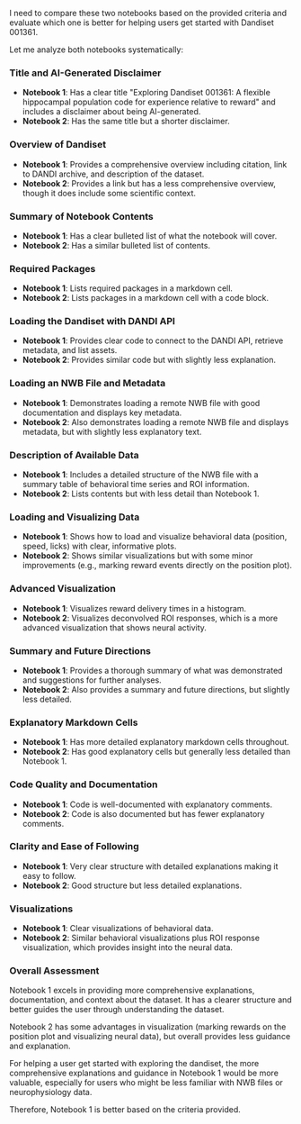 I need to compare these two notebooks based on the provided criteria and evaluate which one is better for helping users get started with Dandiset 001361.

Let me analyze both notebooks systematically:

### Title and AI-Generated Disclaimer
- **Notebook 1**: Has a clear title "Exploring Dandiset 001361: A flexible hippocampal population code for experience relative to reward" and includes a disclaimer about being AI-generated.
- **Notebook 2**: Has the same title but a shorter disclaimer.

### Overview of Dandiset
- **Notebook 1**: Provides a comprehensive overview including citation, link to DANDI archive, and description of the dataset.
- **Notebook 2**: Provides a link but has a less comprehensive overview, though it does include some scientific context.

### Summary of Notebook Contents
- **Notebook 1**: Has a clear bulleted list of what the notebook will cover.
- **Notebook 2**: Has a similar bulleted list of contents.

### Required Packages
- **Notebook 1**: Lists required packages in a markdown cell.
- **Notebook 2**: Lists packages in a markdown cell with a code block.

### Loading the Dandiset with DANDI API
- **Notebook 1**: Provides clear code to connect to the DANDI API, retrieve metadata, and list assets.
- **Notebook 2**: Provides similar code but with slightly less explanation.

### Loading an NWB File and Metadata
- **Notebook 1**: Demonstrates loading a remote NWB file with good documentation and displays key metadata.
- **Notebook 2**: Also demonstrates loading a remote NWB file and displays metadata, but with slightly less explanatory text.

### Description of Available Data
- **Notebook 1**: Includes a detailed structure of the NWB file with a summary table of behavioral time series and ROI information.
- **Notebook 2**: Lists contents but with less detail than Notebook 1.

### Loading and Visualizing Data
- **Notebook 1**: Shows how to load and visualize behavioral data (position, speed, licks) with clear, informative plots.
- **Notebook 2**: Shows similar visualizations but with some minor improvements (e.g., marking reward events directly on the position plot).

### Advanced Visualization
- **Notebook 1**: Visualizes reward delivery times in a histogram.
- **Notebook 2**: Visualizes deconvolved ROI responses, which is a more advanced visualization that shows neural activity.

### Summary and Future Directions
- **Notebook 1**: Provides a thorough summary of what was demonstrated and suggestions for further analyses.
- **Notebook 2**: Also provides a summary and future directions, but slightly less detailed.

### Explanatory Markdown Cells
- **Notebook 1**: Has more detailed explanatory markdown cells throughout.
- **Notebook 2**: Has good explanatory cells but generally less detailed than Notebook 1.

### Code Quality and Documentation
- **Notebook 1**: Code is well-documented with explanatory comments.
- **Notebook 2**: Code is also documented but has fewer explanatory comments.

### Clarity and Ease of Following
- **Notebook 1**: Very clear structure with detailed explanations making it easy to follow.
- **Notebook 2**: Good structure but less detailed explanations.

### Visualizations
- **Notebook 1**: Clear visualizations of behavioral data.
- **Notebook 2**: Similar behavioral visualizations plus ROI response visualization, which provides insight into the neural data.

### Overall Assessment
Notebook 1 excels in providing more comprehensive explanations, documentation, and context about the dataset. It has a clearer structure and better guides the user through understanding the dataset.

Notebook 2 has some advantages in visualization (marking rewards on the position plot and visualizing neural data), but overall provides less guidance and explanation.

For helping a user get started with exploring the dandiset, the more comprehensive explanations and guidance in Notebook 1 would be more valuable, especially for users who might be less familiar with NWB files or neurophysiology data.

Therefore, Notebook 1 is better based on the criteria provided.